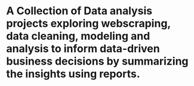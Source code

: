 # A Collection of Data analysis projects exploring webscraping, data cleaning, modeling and analysis to inform data-driven business decisions by summarizing the insights using reports.
